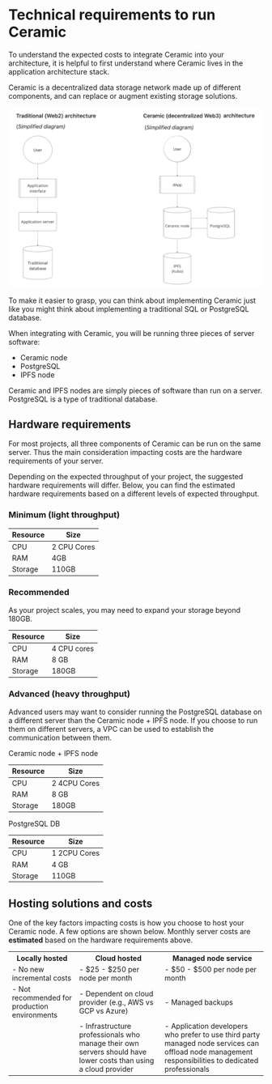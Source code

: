 # Technical requirements to run Ceramic

To understand the expected costs to integrate Ceramic into your architecture, it is helpful to first understand where Ceramic lives in the application architecture stack.

Ceramic is a decentralized data storage network made up of different components, and can replace or augment existing storage solutions.

![Architecture](/img/app-architecture-overview.png)


To make it easier to grasp, you can think about implementing Ceramic just like you might think about implementing a traditional SQL or PostgreSQL database.

When integrating with Ceramic, you will be running three pieces of server software:

- Ceramic node
- PostgreSQL
- IPFS node

Ceramic and IPFS nodes are simply pieces of software than run on a server. PostgreSQL is a type of traditional database.

## Hardware requirements

For most projects, all three components of Ceramic can be run on the same server. Thus the main consideration impacting costs are the hardware requirements of your server.

Depending on the expected throughput of your project, the suggested hardware requirements will differ. Below, you can find the estimated hardware requirements based on a different levels of expected throughput.

### Minimum (light throughput)

| Resource | Size |
| --- | --- |
| CPU |  2 CPU Cores |
| RAM | 4GB |
| Storage | 110GB |



### Recommended

As your project scales, you may need to expand your storage beyond 180GB.

| Resource | Size |
| --- | --- |
| CPU | 4 CPU cores |
| RAM | 8 GB |
| Storage | 180GB |


### Advanced (heavy throughput)

Advanced users may want to consider running the PostgreSQL database on a different server than the Ceramic node + IPFS node.  If you choose to run them on different servers, a VPC can be used to establish the communication between them.



<div style={{ display: "flex", justifyContent: "flex-start" }}>
  <div style={{ marginRight: "100px" }}>
    <div style={{ fontWeight: "bold", marginBottom: "8px" }}>Ceramic node + IPFS node</div>
    <table style={{ borderCollapse: "collapse", width: "100%" }}>
      <thead>
        <tr>
          <th style={{ textAlign: "left", padding: "8px" }}>Resource</th>
          <th style={{ textAlign: "left", padding: "8px" }}>Size</th>
        </tr>
      </thead>
      <tbody>
        <tr>
          <td style={{ textAlign: "left", padding: "8px" }}>CPU</td>
          <td style={{ textAlign: "left", padding: "8px" }}>2 4CPU Cores</td>
        </tr>
        <tr>
          <td style={{ textAlign: "left", padding: "8px" }}>RAM</td>
          <td style={{ textAlign: "left", padding: "8px" }}>8 GB</td>
        </tr>
        <tr>
          <td style={{ textAlign: "left", padding: "8px" }}>Storage</td>
          <td style={{ textAlign: "left", padding: "8px" }}>180GB</td>
        </tr>
      </tbody>
    </table>
  </div>
  
  <div>
    <div style={{ fontWeight: "bold", marginBottom: "8px" }}>PostgreSQL DB</div>
    <table style={{ borderCollapse: "collapse", width: "100%" }}>
      <thead>
        <tr>
          <th style={{ textAlign: "left", padding: "8px" }}>Resource</th>
          <th style={{ textAlign: "left", padding: "8px" }}>Size</th>
        </tr>
      </thead>
      <tbody>
        <tr>
          <td style={{ textAlign: "left", padding: "8px" }}>CPU</td>
          <td style={{ textAlign: "left", padding: "8px" }}>1 2CPU Cores</td>
        </tr>
        <tr>
          <td style={{ textAlign: "left", padding: "8px" }}>RAM</td>
          <td style={{ textAlign: "left", padding: "8px" }}>4 GB</td>
        </tr>
        <tr>
          <td style={{ textAlign: "left", padding: "8px" }}>Storage</td>
          <td style={{ textAlign: "left", padding: "8px" }}>110GB</td>
        </tr>
      </tbody>
    </table>
  </div>
</div>



## Hosting solutions and costs

One of the key factors impacting costs is how you choose to host your Ceramic node.  A few options are shown below.  Monthly server costs are **estimated** based on the hardware requirements above.

<table style={{ width: "100%", borderCollapse: "collapse" }}>
  <tr>
    <th style={{ width: "33%", textAlign: "left", verticalAlign: "top" }}>Locally hosted</th>
    <th style={{ width: "33%", textAlign: "left", verticalAlign: "top" }}>Cloud hosted</th>
    <th style={{ width: "33%", textAlign: "left", verticalAlign: "top" }}>Managed node service</th>
  </tr>
  <tr>
    <td style={{ textAlign: "left", verticalAlign: "top" }}>- No new incremental costs</td>
    <td style={{ textAlign: "left", verticalAlign: "top" }}>- $25 - $250 per node per month</td>
    <td style={{ textAlign: "left", verticalAlign: "top" }}>- $50 - $500 per node per month</td>
  </tr>
  <tr>
    <td style={{ textAlign: "left", verticalAlign: "top" }}>- Not recommended for production environments</td>
    <td style={{ textAlign: "left", verticalAlign: "top" }}>- Dependent on cloud provider (e.g., AWS vs GCP vs Azure)</td>
    <td style={{ textAlign: "left", verticalAlign: "top" }}>- Managed backups</td>
  </tr>
  <tr>
    <td style={{ textAlign: "left", verticalAlign: "top" }}></td>
    <td style={{ textAlign: "left", verticalAlign: "top" }}>- Infrastructure professionals who manage their own servers should have lower costs than using a cloud provider</td>
    <td style={{ textAlign: "left", verticalAlign: "top" }}>- Application developers who prefer to use third party managed node services can offload node management responsibilities to dedicated professionals</td>
  </tr>
</table>


